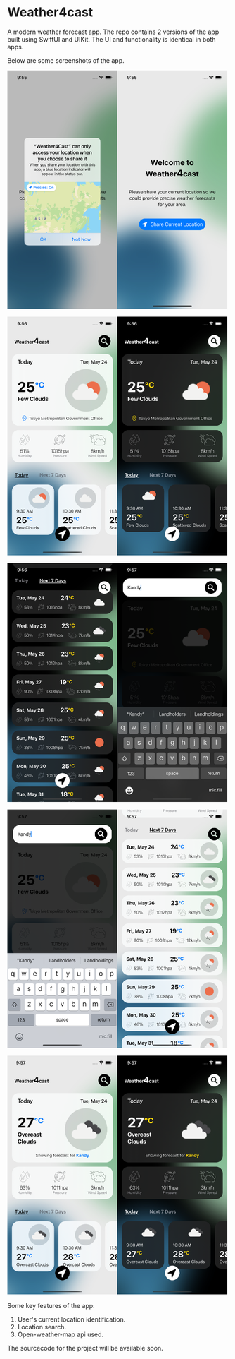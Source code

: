 # Weather4cast
A modern weather forecast app. The repo contains 2 versions of the app built using SwiftUI and UIKit. The UI and functionality is identical in both apps.

Below are some screenshots of the app. 

<img src="Screenshots/Simulator Screen Shot - iPhone 12 Pro - 2022-05-24 at 09.55.32.png" width="250"><img src="Screenshots/Simulator Screen Shot - iPhone 12 Pro - 2022-05-24 at 09.55.15.png" width="250">

<img src="Screenshots/Simulator Screen Shot - iPhone 12 Pro - 2022-05-24 at 09.56.04.png" width="250"><img src="Screenshots/Simulator Screen Shot - iPhone 12 Pro - 2022-05-24 at 09.56.12.png" width="250">

<img src="Screenshots/Simulator Screen Shot - iPhone 12 Pro - 2022-05-24 at 09.56.54.png" width="250"><img src="Screenshots/Simulator Screen Shot - iPhone 12 Pro - 2022-05-24 at 09.57.14.png" width="250">

<img src="Screenshots/Simulator Screen Shot - iPhone 12 Pro - 2022-05-24 at 09.57.24.png" width="250"><img src="Screenshots/Simulator Screen Shot - iPhone 12 Pro - 2022-05-24 at 09.57.32.png" width="250">

<img src="Screenshots/Simulator Screen Shot - iPhone 12 Pro - 2022-05-24 at 09.57.53.png" width="250"><img src="Screenshots/Simulator Screen Shot - iPhone 12 Pro - 2022-05-24 at 09.57.59.png" width="250">


Some key features of the app:
1. User's current location identification.
2. Location search.
3. Open-weather-map api used.


The sourcecode for the project will be available soon.
